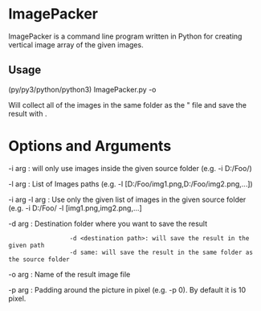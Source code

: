 # ImagePacker
ImagePacker is a command line program written in Python for creating vertical image array of the given images.

## Usage
(py/py3/python/python3) ImagePacker.py -o <output name>

Will collect all of the images in the same folder as the " file and save the result with <output name>.

  
# Options and Arguments
-i arg             : will only use images inside the given source folder (e.g. -i D:/Foo/)
  
-l arg             : List of Images paths (e.g. -l [D:/Foo/img1.png,D:/Foo/img2.png,...])
  
-i arg -l arg      : Use only the given list of images in the given source folder (e.g. -i D:/Foo/ -l [img1.png,img2.png,...]
  
-d arg             : Destination folder where you want to save the result
  
                     -d <destination path>: will save the result in the given path
                     -d same: will save the result in the same folder as the source folder
  
-o arg             : Name of the result image file
  
-p arg             : Padding around the picture in pixel (e.g. -p 0). By default it is 10 pixel.
